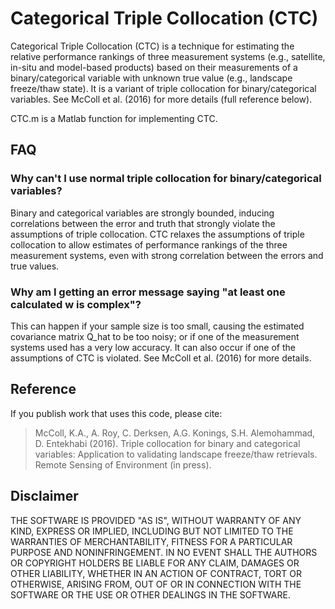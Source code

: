 Categorical Triple Collocation (CTC)
=================================

Categorical Triple Collocation (CTC) is a technique for estimating the relative performance rankings of three measurement systems (e.g., satellite, in-situ and model-based products) based on their measurements of a binary/categorical variable with unknown true value (e.g., landscape freeze/thaw state). It is a variant of triple collocation for binary/categorical variables. See McColl et al. (2016) for more details (full reference below).

CTC.m is a Matlab function for implementing CTC.

## FAQ
### Why can't I use normal triple collocation for binary/categorical variables?
Binary and categorical variables are strongly bounded, inducing correlations between the error and truth that strongly violate the assumptions of triple collocation. CTC relaxes the assumptions of triple collocation to allow estimates of performance rankings of the three measurement systems, even with strong correlation between the errors and true values.

### Why am I getting an error message saying "at least one calculated w is complex"?
This can happen if your sample size is too small, causing the estimated covariance matrix Q_hat to be too noisy; or if one of the measurement systems used has a very low accuracy. It can also occur if one of the assumptions of CTC is violated. See McColl et al. (2016) for more details.


## Reference
If you publish work that uses this code, please cite:
>McColl, K.A., A. Roy, C. Derksen, A.G. Konings, S.H. Alemohammad, D. Entekhabi (2016). Triple collocation for binary and categorical variables: Application to validating landscape freeze/thaw retrievals. Remote Sensing of Environment (in press).

## Disclaimer
THE SOFTWARE IS PROVIDED "AS IS", WITHOUT WARRANTY OF ANY KIND, EXPRESS OR IMPLIED, INCLUDING BUT NOT LIMITED TO THE WARRANTIES OF MERCHANTABILITY, FITNESS FOR A PARTICULAR PURPOSE AND NONINFRINGEMENT. IN NO EVENT SHALL THE AUTHORS OR COPYRIGHT HOLDERS BE LIABLE FOR ANY CLAIM, DAMAGES OR OTHER LIABILITY, WHETHER IN AN ACTION OF CONTRACT, TORT OR OTHERWISE, ARISING FROM, OUT OF OR IN CONNECTION WITH THE SOFTWARE OR THE USE OR OTHER DEALINGS IN THE SOFTWARE.